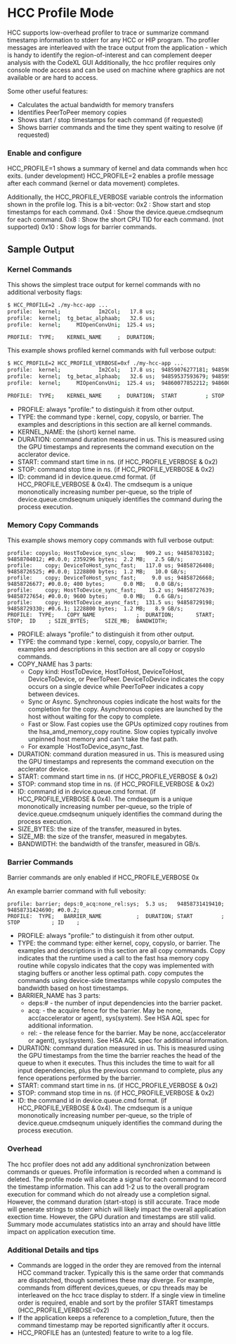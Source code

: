 # HCC Profile Mode

HCC supports low-overhead profiler to trace or summarize command timestamp information to stderr for any HCC  or HIP program.
Tho profiler messages are interleaved with the trace output from the application -  which is handy to identify the region-of-interest and 
can complement deeper analysis with the CodeXL GUI
Additionally, the hcc profiler requires only console mode access and can be used on machine where graphics are not available or are hard to access.

Some other useful features:
- Calculates the actual bandwidth for memory transfers
- Identifies PeerToPeer memory copies
- Shows start / stop timestamps for each command (if requested)
- Shows barrier commands and the time they spent waiting to resolve (if requested)

### Enable and configure

HCC_PROFILE=1 shows a summary of kernel and data commands when hcc exits. (under development)
HCC_PROFILE=2 enables a profile message after each command (kernel or data movement) completes. 

Additionally, the HCC_PROFILE_VERBOSE variable controls the information shown in the profile log.  This is a bit-vector:
0x2 : Show start and stop timestamps for each command.
0x4 : Show the device.queue.cmdseqnum for each command.
0x8 : Show the short CPU TID for each command. (not supported)
0x10 : Show logs for barrier commands. 

## Sample Output

### Kernel Commands

This shows the simplest trace output for kernel commands with no additional verbosity flags:
```bash
$ HCC_PROFILE=2 ./my-hcc-app ...
profile:  kernel;            Im2Col;   17.8 us;
profile:  kernel;  tg_betac_alphaab;   32.6 us;
profile:  kernel;     MIOpenConvUni;  125.4 us;
```
```
PROFILE:  TYPE;    KERNEL_NAME     ;  DURATION;
```

This example shows profiled kernel commands with full verbose output:
```bash
$ HCC_PROFILE=2 HCC_PROFILE_VERBOSE=0xf ./my-hcc-app ...
profile:  kernel;            Im2Col;   17.8 us;  94859076277181; 94859076294941; #0.3.1;
profile:  kernel;  tg_betac_alphaab;   32.6 us;  94859537593679; 94859537626319; #0.3.2;
profile:  kernel;     MIOpenConvUni;  125.4 us;  94860077852212; 94860077977651; #0.3.3;
```
```bash
PROFILE:  TYPE;    KERNEL_NAME     ;  DURATION;  START         ; STOP          ; ID
```

- PROFILE:  always "profile:" to distinguish it from other output.
- TYPE: the command type : kernel, copy, copyslo, or barrier.  The examples and descriptions in this section are all kernel commands.
- KERNEL_NAME: the (short) kernel name.
- DURATION: command duration measured in us.  This is measured using the GPU timestamps and represents the command execution on the acclerator device.
- START: command start time in ns.  (if HCC_PROFILE_VERBOSE & 0x2)
- STOP: command stop time in ns.  (if HCC_PROFILE_VERBOSE & 0x2)
- ID: command id in device.queue.cmd format.  (if HCC_PROFILE_VERBOSE & 0x4).  The cmdsequm is a unique mononotically increasing number per-queue, so the triple of device.queue.cmdseqnum uniquely identifies the command during the process execution.

### Memory Copy Commands
This example shows memory copy commands with full verbose output:
```
profile: copyslo; HostToDevice_sync_slow;   909.2 us; 94858703102; 94858704012; #0.0.0; 2359296 bytes;  2.2 MB;   2.5 GB/s;
profile:    copy; DeviceToHost_sync_fast;   117.0 us; 94858726408; 94858726525; #0.0.0; 1228800 bytes;  1.2 MB;   10.0 GB/s;
profile:    copy; DeviceToHost_sync_fast;     9.0 us; 94858726668; 94858726677; #0.0.0; 400 bytes;      0.0 MB;   0.0 GB/s;
profile:    copy; HostToDevice_sync_fast;    15.2 us; 94858727639; 94858727654; #0.0.0; 9600 bytes;     0.0 MB;   0.6 GB/s;
profile:    copy; HostToDevice_async_fast;  131.5 us; 94858729198; 94858729330; #0.6.1; 1228800 bytes;  1.2 MB;   8.9 GB/s;
PROFILE:  TYPE;    COPY_NAME             ;  DURATION;       START;       STOP;  ID    ; SIZE_BYTES;     SIZE_MB;  BANDWIDTH;
```

- PROFILE:  always "profile:" to distinguish it from other output.
- TYPE: the command type : kernel, copy, copyslo,or barrier.  The examples and descriptions in this section are all copy or copyslo commands.
- COPY_NAME has 3 parts: 
    - Copy kind: HostToDevice, HostToHost, DeviceToHost, DeviceToDevice, or PeerToPeer.  DeviceToDevice indicates the copy occurs on a single device while PeerToPeer indicates a copy between devices.
    - Sync or Async.  Synchronous copies indicate the host waits for the completion for the copy. Asynchronous copies are launched by the host without waiting for the copy to complete.
    - Fast or Slow.  Fast copies use the GPUs optimized copy routines from the hsa_amd_memory_copy routine.  Slow copies typically involve unpinned host memory and can't take the fast path.
    - For example `HostToDevice_async_fast.
- DURATION: command duration measured in us.  This is measured using the GPU timestamps and represents the command execution on the acclerator device.
- START: command start time in ns.  (if HCC_PROFILE_VERBOSE & 0x2)
- STOP: command stop time in ns.  (if HCC_PROFILE_VERBOSE & 0x2)
- ID: command id in device.queue.cmd format.  (if HCC_PROFILE_VERBOSE & 0x4).  The cmdsequm is a unique mononotically increasing number per-queue, so the triple of device.queue.cmdseqnum uniquely identifies the command during the process execution.
- SIZE_BYTES: the size of the transfer, measured in bytes.
- SIZE_MB: the size of the transfer, measured in megabytes.
- BANDWIDTH: the bandwidth of the transfer, measured in GB/s.

### Barrier Commands
Barrier commands are only enabled if HCC_PROFILE_VERBOSE 0x

An example barrier command with full vebosity:
```
profile: barrier; deps:0_acq:none_rel:sys;  5.3 us;   94858731419410; 94858731424690; #0.0.2;
PROFILE:  TYPE;   BARRIER_NAME           ;  DURATION; START         ; STOP          ; ID    ; 
```
- PROFILE:  always "profile:" to distinguish it from other output.
- TYPE: the command type: either kernel, copy, copyslo, or barrier.  The examples and descriptions in this section are all copy commands.  Copy indicates that the runtime used a call to the fast hsa memory copy routine while copyslo indicates that the copy was implemented with staging buffers or another less optimal path.  copy computes the commands using device-side timestamps while copyslo computes the bandwidth based on host timestamps. 
- BARRIER_NAME has 3 parts: 
    - deps:#  - the number of input dependencies into the barrier packet.
    - acq:    - the acquire fence for the barrier.  May be none, acc(accelerator or agent), sys(system).  See HSA AQL spec for additional information.
    - rel:    - the release fence for the barrier.  May be none, acc(accelerator or agent), sys(system).  See HSA AQL spec for additional information.
- DURATION: command duration measured in us.  This is measured using the GPU timestamps from the time the barrier reaches the head of the queue to when it executes.  Thus this includes the time to wait for all input dependencies, plus the previous command to complete, plus any fence operations performed by the barrier.
- START: command start time in ns.  (if HCC_PROFILE_VERBOSE & 0x2)
- STOP: command stop time in ns.  (if HCC_PROFILE_VERBOSE & 0x2)
- ID: the command id in device.queue.cmd format.  (if HCC_PROFILE_VERBOSE & 0x4).  The cmdsequm is a unique mononotically increasing number per-queue, so the triple of device.queue.cmdseqnum uniquely identifies the command during the process execution.

### Overhead
The hcc profiler does not add any additional synchronization between commands or queues.
Profile information is recorded when a command is deleted.
The profile mode will allocate a signal for each command to record the timestamp information. This can add 1-2 us to the overall program execution for command which do not already use a completion signal.  However, the command duration (start-stop) is still accurate.
Trace mode will generate strings to stderr which will likely impact the overall application exection time.  However, the GPU duration and timestamps are still valid.
Summary mode accumulates statistics into an array and should have little impact on application execution time.


### Additional Details and tips
- Commands are logged in the order they are removed from the internal HCC command tracker. Typically this is the same order that commands are dispatched, though sometimes these may diverge.  For example, commands from different  devices,queues, or cpu threads may be interleaved on the hcc trace display to stderr.  If a single view in timeline order is required, enable and sort by the profiler START timestamps (HCC_PROFILE_VERBOSE=0x2)
- If the application keeps a reference to a completion_future, then the command timestamp may be reported significantly after it occurs. 
- HCC_PROFILE has an (untested) feature to write to a log file.


